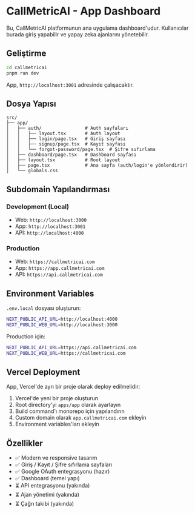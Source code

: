 # CallMetricAI - App Dashboard

Bu, CallMetricAI platformunun ana uygulama dashboard'udur. Kullanıcılar burada giriş yapabilir ve yapay zeka ajanlarını yönetebilir.

## Geliştirme

```bash
cd callmetricai
pnpm run dev
```

App, `http://localhost:3001` adresinde çalışacaktır.

## Dosya Yapısı

```
src/
├── app/
│   ├── auth/                # Auth sayfaları
│   │   ├── layout.tsx       # Auth layout
│   │   ├── login/page.tsx   # Giriş sayfası
│   │   ├── signup/page.tsx  # Kayıt sayfası
│   │   └── forgot-password/page.tsx  # Şifre sıfırlama
│   ├── dashboard/page.tsx   # Dashboard sayfası
│   ├── layout.tsx           # Root layout
│   ├── page.tsx             # Ana sayfa (auth/login'e yönlendirir)
│   └── globals.css
```

## Subdomain Yapılandırması

### Development (Local)
- Web: `http://localhost:3000`
- App: `http://localhost:3001`
- API: `http://localhost:4000`

### Production
- Web: `https://callmetricai.com`
- App: `https://app.callmetricai.com`
- API: `https://api.callmetricai.com`

## Environment Variables

`.env.local` dosyası oluşturun:

```bash
NEXT_PUBLIC_API_URL=http://localhost:4000
NEXT_PUBLIC_WEB_URL=http://localhost:3000
```

Production için:

```bash
NEXT_PUBLIC_API_URL=https://api.callmetricai.com
NEXT_PUBLIC_WEB_URL=https://callmetricai.com
```

## Vercel Deployment

App, Vercel'de ayrı bir proje olarak deploy edilmelidir:

1. Vercel'de yeni bir proje oluşturun
2. Root directory'yi `apps/app` olarak ayarlayın
3. Build command'ı monorepo için yapılandırın
4. Custom domain olarak `app.callmetricai.com` ekleyin
5. Environment variables'ları ekleyin

## Özellikler

- ✅ Modern ve responsive tasarım
- ✅ Giriş / Kayıt / Şifre sıfırlama sayfaları
- ✅ Google OAuth entegrasyonu (hazır)
- ✅ Dashboard (temel yapı)
- ⏳ API entegrasyonu (yakında)
- ⏳ Ajan yönetimi (yakında)
- ⏳ Çağrı takibi (yakında)
